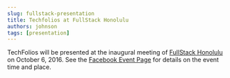 ```yaml
---
slug: fullstack-presentation
title: Techfolios at FullStack Honolulu
authors: johnson
tags: [presentation]
---
```


TechFolios will be presented at the inaugural meeting of [FullStack Honolulu](http://fullstack.org/) on October 6, 2016. See the [Facebook Event Page](https://www.facebook.com/events/213687262381371) for details on the event time and place. 
